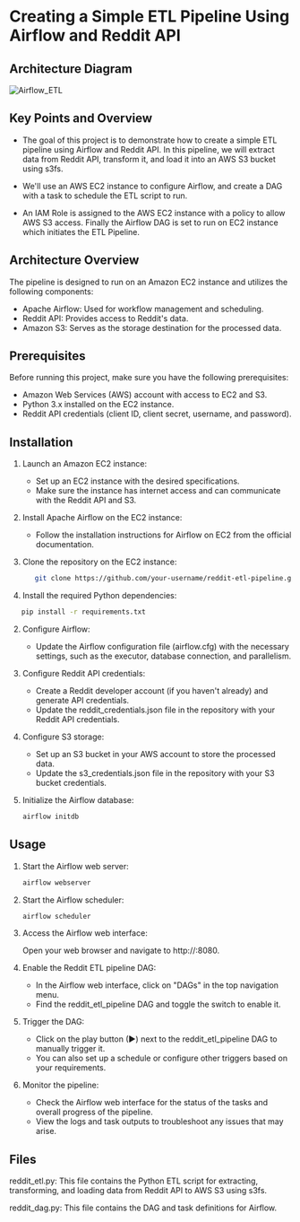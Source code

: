 # Creating a Simple ETL Pipeline Using Airflow and Reddit API


## Architecture Diagram

![Airflow_ETL](https://user-images.githubusercontent.com/100070155/231428004-992b0287-439f-49ef-b486-f56df73a552b.png)


## Key Points and Overview

+ The goal of this project is to demonstrate how to create a simple ETL pipeline using Airflow and Reddit API. In this pipeline, we will extract data from Reddit API, transform it, and load it into an AWS S3 bucket using s3fs. 

+ We'll use an AWS EC2 instance to configure Airflow, and create a DAG with a task to schedule the ETL script to run. 

+ An IAM Role is assigned to the AWS EC2 instance with a policy to allow AWS S3 access. Finally the Airflow DAG is set to run on EC2 instance which initiates the ETL Pipeline.

## Architecture Overview

The pipeline is designed to run on an Amazon EC2 instance and utilizes the following components:

+ Apache Airflow: Used for workflow management and scheduling.
+ Reddit API: Provides access to Reddit's data.
+ Amazon S3: Serves as the storage destination for the processed data.

## Prerequisites

Before running this project, make sure you have the following prerequisites:

+ Amazon Web Services (AWS) account with access to EC2 and S3.
+ Python 3.x installed on the EC2 instance.
+ Reddit API credentials (client ID, client secret, username, and password).

## Installation

1. Launch an Amazon EC2 instance:

   + Set up an EC2 instance with the desired specifications.
   + Make sure the instance has internet access and can communicate with the Reddit API and S3.

2. Install Apache Airflow on the EC2 instance:

   + Follow the installation instructions for Airflow on EC2 from the official documentation.

3. Clone the repository on the EC2 instance:

   ```bash
      git clone https://github.com/your-username/reddit-etl-pipeline.git
   ```
   
1. Install the required Python dependencies:
   
  ```bash
     pip install -r requirements.txt
  ```

2. Configure Airflow:

   + Update the Airflow configuration file (airflow.cfg) with the necessary settings, such as       the executor, database connection, and parallelism.
   
3. Configure Reddit API credentials:

   + Create a Reddit developer account (if you haven't already) and generate API credentials.
   + Update the reddit_credentials.json file in the repository with your Reddit API credentials.
     
4. Configure S3 storage:

   + Set up an S3 bucket in your AWS account to store the processed data.
   + Update the s3_credentials.json file in the repository with your S3 bucket credentials.
     
5. Initialize the Airflow database:

   ```bash
   airflow initdb
   ```

## Usage
1. Start the Airflow web server:

   ```bash
   airflow webserver
   ```
2. Start the Airflow scheduler:

   ```bash
   airflow scheduler
   ```
3. Access the Airflow web interface:

   Open your web browser and navigate to http://<EC2-instance-public-IP>:8080.

4. Enable the Reddit ETL pipeline DAG:

   + In the Airflow web interface, click on "DAGs" in the top navigation menu.
   + Find the reddit_etl_pipeline DAG and toggle the switch to enable it.
     
5. Trigger the DAG:

   + Click on the play button (▶) next to the reddit_etl_pipeline DAG to manually trigger it.
   + You can also set up a schedule or configure other triggers based on your requirements.

6. Monitor the pipeline:

   + Check the Airflow web interface for the status of the tasks and overall progress of the pipeline.
   + View the logs and task outputs to troubleshoot any issues that may arise.
     
## Files

reddit_etl.py: This file contains the Python ETL script for extracting, transforming, and loading data from Reddit API to AWS S3 using s3fs.

reddit_dag.py: This file contains the DAG and task definitions for Airflow.
